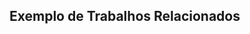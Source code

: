 
<h2> Exemplo de Trabalhos Relacionados </h2>

<object width="400" height="400" data="TrabalhosRelacionadosExemplo.pdf"></object>

